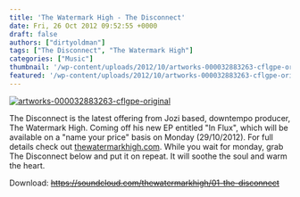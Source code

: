 ```yaml
---
title: 'The Watermark High - The Disconnect'
date: Fri, 26 Oct 2012 09:52:55 +0000
draft: false
authors: ["dirtyoldman"]
tags: ["The Disconnect", "The Watermark High"]
categories: ["Music"]
thumbnail: '/wp-content/uploads/2012/10/artworks-000032883263-cflgpe-original-150x150.jpg'
featured: '/wp-content/uploads/2012/10/artworks-000032883263-cflgpe-original-304x190.jpg'
---
```


[![](/wp-content/uploads/2012/10/artworks-000032883263-cflgpe-original-e1351244252221.jpg "artworks-000032883263-cflgpe-original")](/2012/10/26/the-watermark-high-the-disconnect/artworks-000032883263-cflgpe-original/)

The Disconnect is the latest offering from Jozi based, downtempo producer, The Watermark High. Coming off his new EP entitled "In Flux", which will be available on a "name your price" basis on Monday (29/10/2012). For full details check out [thewatermarkhigh.com](http://www.thewatermarkhigh.com ). While you wait for monday, grab The Disconnect below and put it on repeat. It will soothe the soul and warm the heart.

Download: ~~https://soundcloud.com/thewatermarkhigh/01-the-disconnect~~